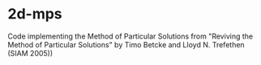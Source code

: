 # 2d-mps
Code implementing the Method of Particular Solutions from "Reviving the Method of Particular Solutions" by Timo Betcke and Lloyd N. Trefethen (SIAM 2005))

